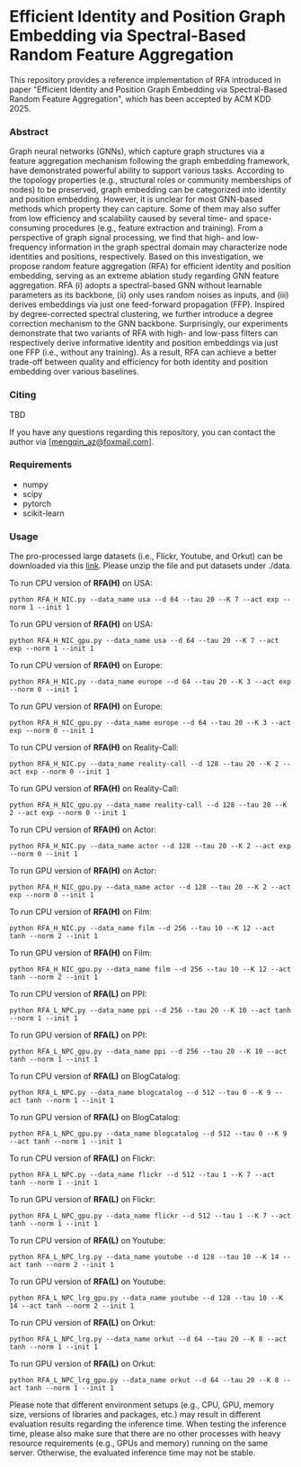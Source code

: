 # Efficient Identity and Position Graph Embedding via Spectral-Based Random Feature Aggregation

This repository provides a reference implementation of RFA introduced in paper "Efficient Identity and Position Graph Embedding via Spectral-Based Random Feature Aggregation", which has been accepted by ACM KDD 2025.

### Abstract
Graph neural networks (GNNs), which capture graph structures via a feature aggregation mechanism following the graph embedding framework, have demonstrated powerful ability to support various tasks. According to the topology properties (e.g., structural roles or community memberships of nodes) to be preserved, graph embedding can be categorized into identity and position embedding. However, it is unclear for most GNN-based methods which property they can capture. Some of them may also suffer from low efficiency and scalability caused by several time- and space-consuming procedures (e.g., feature extraction and training). From a perspective of graph signal processing, we find that high- and low-frequency information in the graph spectral domain may characterize node identities and positions, respectively. Based on this investigation, we propose random feature aggregation (RFA) for efficient identity and position embedding, serving as an extreme ablation study regarding GNN feature aggregation. RFA (i) adopts a spectral-based GNN without learnable parameters as its backbone, (ii) only uses random noises as inputs, and (iii) derives embeddings via just one feed-forward propagation (FFP). Inspired by degree-corrected spectral clustering, we further introduce a degree correction mechanism to the GNN backbone. Surprisingly, our experiments demonstrate that two variants of RFA with high- and low-pass filters can respectively derive informative identity and position embeddings via just one FFP (i.e., without any training). As a result, RFA can achieve a better trade-off between quality and efficiency for both identity and position embedding over various baselines.

### Citing

TBD

If you have any questions regarding this repository, you can contact the author via [mengqin_az@foxmail.com].

### Requirements
* numpy
* scipy
* pytorch
* scikit-learn

### Usage
The pro-processed large datasets (i.e., Flickr, Youtube, and Orkut) can be downloaded via this [link](https://drive.google.com/file/d/1XsRByLfl6dijv-DvWN4DYW7Cn5Qav6i8/view?usp=drive_link). Please unzip the file and put datasets under ./data.

To run CPU version of **RFA(H)** on USA:
```
python RFA_H_NIC.py --data_name usa --d 64 --tau 20 --K 7 --act exp --norm 1 --init 1
```
To run GPU version of **RFA(H)** on USA:
```
python RFA_H_NIC_gpu.py --data_name usa --d 64 --tau 20 --K 7 --act exp --norm 1 --init 1
```
To run CPU version of **RFA(H)** on Europe:
```
python RFA_H_NIC.py --data_name europe --d 64 --tau 20 --K 3 --act exp --norm 0 --init 1
```
To run GPU version of **RFA(H)** on Europe:
```
python RFA_H_NIC_gpu.py --data_name europe --d 64 --tau 20 --K 3 --act exp --norm 0 --init 1
```
To run CPU version of **RFA(H)** on Reality-Call:
```
python RFA_H_NIC.py --data_name reality-call --d 128 --tau 20 --K 2 --act exp --norm 0 --init 1
```
To run GPU version of **RFA(H)** on Reality-Call:
```
python RFA_H_NIC_gpu.py --data_name reality-call --d 128 --tau 20 --K 2 --act exp --norm 0 --init 1
```
To run CPU version of **RFA(H)** on Actor:
```
python RFA_H_NIC.py --data_name actor --d 128 --tau 20 --K 2 --act exp --norm 0 --init 1
```
To run GPU version of **RFA(H)** on Actor:
```
python RFA_H_NIC_gpu.py --data_name actor --d 128 --tau 20 --K 2 --act exp --norm 0 --init 1
```
To run CPU version of **RFA(H)** on Film:
```
python RFA_H_NIC.py --data_name film --d 256 --tau 10 --K 12 --act tanh --norm 2 --init 1
```
To run GPU version of **RFA(H)** on Film:
```
python RFA_H_NIC_gpu.py --data_name film --d 256 --tau 10 --K 12 --act tanh --norm 2 --init 1
```

To run CPU version of **RFA(L)** on PPI:
```
python RFA_L_NPC.py --data_name ppi --d 256 --tau 20 --K 10 --act tanh --norm 1 --init 1
```
To run GPU version of **RFA(L)** on PPI:
```
python RFA_L_NPC_gpu.py --data_name ppi --d 256 --tau 20 --K 10 --act tanh --norm 1 --init 1
```
To run CPU version of **RFA(L)** on BlogCatalog:
```
python RFA_L_NPC.py --data_name blogcatalog --d 512 --tau 0 --K 9 --act tanh --norm 1 --init 1
```
To run GPU version of **RFA(L)** on BlogCatalog:
```
python RFA_L_NPC_gpu.py --data_name blogcatalog --d 512 --tau 0 --K 9 --act tanh --norm 1 --init 1
```
To run CPU version of **RFA(L)** on Flickr:
```
python RFA_L_NPC.py --data_name flickr --d 512 --tau 1 --K 7 --act tanh --norm 1 --init 1
```
To run GPU version of **RFA(L)** on Flickr:
```
python RFA_L_NPC_gpu.py --data_name flickr --d 512 --tau 1 --K 7 --act tanh --norm 1 --init 1
```
To run CPU version of **RFA(L)** on Youtube:
```
python RFA_L_NPC_lrg.py --data_name youtube --d 128 --tau 10 --K 14 --act tanh --norm 2 --init 1
```
To run GPU version of **RFA(L)** on Youtube:
```
python RFA_L_NPC_lrg_gpu.py --data_name youtube --d 128 --tau 10 --K 14 --act tanh --norm 2 --init 1
```
To run CPU version of **RFA(L)** on Orkut:
```
python RFA_L_NPC_lrg.py --data_name orkut --d 64 --tau 20 --K 8 --act tanh --norm 1 --init 1
```
To run GPU version of **RFA(L)** on Orkut:
```
python RFA_L_NPC_lrg_gpu.py --data_name orkut --d 64 --tau 20 --K 8 --act tanh --norm 1 --init 1
```

Please note that different environment setups (e.g., CPU, GPU, memory size, versions of libraries and packages, etc.) may result in different evaluation results regarding the inference time. When testing the inference time, please also make sure that there are no other processes with heavy resource requirements (e.g., GPUs and memory) running on the same server. Otherwise, the evaluated inference time may not be stable.